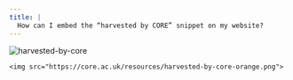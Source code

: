 ```yaml
---
title: |
  How can I embed the “harvested by CORE” snippet on my website?
---
```

![harvested-by-core](/resources/harvested-by-core-orange.png)
```
<img src="https://core.ac.uk/resources/harvested-by-core-orange.png">
```
